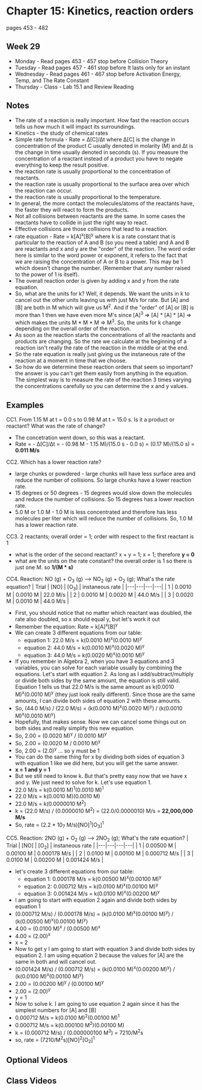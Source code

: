 # Chapter 15: Kinetics, reaction orders

pages 453 - 482

## Week 29

- Monday - Read pages 453 - 457 stop before Collision Theory
- Tuesday - Read pages 457 - 461 stop before It lasts only for an instant
- Wednesday - Read pages 461 - 467 stop before Activation Energy, Temp, and The Rate Constant
- Thursday - Class - Lab 15.1 and Review Reading

## Notes

- The rate of a reaction is really important. How fast the reaction occurs tells us how much it will impact its surroundings.
- Kinetics - the study of chemical rates
- Simple rate formula - Rate = &#916;[C]/&#916;t where &#916;[C] is the change in concentration of the product C usually denoted in molarity (M) and &#916;t is the change in time usually denoted in seconds (s). If you measure the concentration of a reactant instead of a product you have to negate everything to keep the result positive.
- the reaction rate is usually proportional to the concentration of reactants. 
- the reaction rate is usually proportional to the surface area over which the reaction can occur.
- the reaction rate is usually proportional to the temperature.
- In general, the more contact the molecules/atoms of the reactants have, the faster they will react to form the products.
- Not all collisions between reactants are the same. In some cases the reactants have to collide in just the right way to react.
- Effective collisions are those collisions that lead to a reaction.
- rate equation - Rate = k[A]<sup>x</sup>[B]<sup>y</sup> where k is a rate constant that is particular to the reaction of A and B (so you need a table) and A and B are reactants and x and y are the "order" of the reaction. The word order here is similar to the word power or exponent, it refers to the fact that we are raising the concentration of A or B to a power. This may be 1 which doesn't change the number. (Remember that any number raised to the power of 1 is itself).
- The overall reaction order is given by adding x and y from the rate equation.
- So, what are the units for k? Well, it depends. We want the units in k to cancel out the other units leaving us with just M/s for rate. But [A] and [B] are both in M which will give us M<sup>2</sup>. And if the "order" of [A] or [B] is more than 1 then we have even more M's since [A]<sup>3</sup> => [A] * [A] * [A] => which makes the units M * M * M => M<sup>3</sup>. So, the units for k change depending on the overall order of the reaction.
- As soon as the reaction starts the concentrations of all the reactants and products are changing. So the rate we calculate at the beginning of a reaction isn't really the rate of the reaction in the middle or at the end.
- So the rate equation is really just giving us the instaneous rate of the reaction at a moment in time that we choose.
- So how do we determine these reaction orders that seem so important? the answer is you can't get them easily from anything in the equation. The simplest way is to measure the rate of the reaction 3 times varying the concentrations carefully so you can determine the x and y values.


## Examples

CC1. From 1.15 M at t = 0.0 s to 0.98 M at t = 15.0 s. Is it a product or reactant? What was the rate of change?
- The concetration went down, so this was a reactant.
- Rate = - &#916;[C]/&#916;t = - (0.98 M - 1.15 M)/(15.0 s - 0.0 s) = (0.17 M)/(15.0 s) = **0.011 M/s** 

CC2. Which has a lower reaction rate?
- large chunks or powdered - large chunks will have less surface area and reduce the number of collisions. So large chunks have a lower reaction rate.
- 15 degrees or 50 degrees - 15 degrees would slow down the molecules and reduce the number of collisions. So 15 degrees has a lower reaction rate.
- 5.0 M or 1.0 M - 1.0 M is less concentrated and therefore has less molecules per liter which will reduce the number of collisions. So, 1.0 M has a lower reaction rate.

CC3. 2 reactants; overall order = 1; order with respect to the first reactant is 1
- what is the order of the second reactant? x + y = 1; x = 1; therefore **y = 0**
- what are the units on the rate constant? the overall order is 1 so there is just one M. so **1/(M * s)**

CC4. Reaction: NO (g) + O<sub>3</sub> (g) --> NO<sub>2</sub> (g) + O<sub>2</sub> (g); What's the rate equation?
| Trial | [NO] | [O<sub>3</sub>] | instaneous rate |
|---|---|---|---|
| 1 | 0.0010 M | 0.0010 M | 22.0 M/s |
| 2 | 0.0010 M | 0.0020 M | 44.0 M/s |
| 3 | 0.0020 M | 0.0010 M | 44.0 M/s |
- First, you should notice that no matter which reactant was doubled, the rate also doubled, so x should equal y, but let's work it out
- Remember the equation: Rate = k[A]<sup>x</sup>[B]<sup>y</sup>
- We can create 3 different equations from our table:
  - equation 1: 22.0 M/s = k(0.0010 M)<sup>x</sup>(0.0010 M)<sup>y</sup>
  - equation 2: 44.0 M/s = k(0.0010 M)<sup>x</sup>(0.0020 M)<sup>y</sup>
  - equation 3: 44.0 M/s = k(0.0020 M)<sup>x</sup>(0.0010 M)<sup>y</sup>
- If you remember in Algebra 2, when you have 3 equations and 3 variables, you can solve for each variable usually by combining the equations. Let's start with equation 2. As long as I add/subtract/multiply or divide both sides by the same amount, the equation is still valid. Equation 1 tells us that 22.0 M/s is the same amount as k(0.0010 M)<sup>x</sup>(0.0010 M)<sup>y</sup> (they just look really different). Since those are the same amounts, I can divide both sides of equation 2 with these amounts.
- So, (44.0 M/s) / (22.0 M/s) = (k(0.0010 M)<sup>x</sup>(0.0020 M)<sup>y</sup>) / (k(0.0010 M)<sup>x</sup>(0.0010 M)<sup>y</sup>)
- Hopefully, that makes sense. Now we can cancel some things out on both sides and really simplify this new equation.
- So, 2.00 = (0.0020 M)<sup>y</sup> / (0.0010 M)<sup>y</sup>
- So, 2.00 = (0.0020 M / 0.0010 M)<sup>y</sup>
- So, 2.00 = (2.0)<sup>y</sup> ... so y must be 1
- You can do the same thing for x by dividing both sides of equation 3 with equation 1 like we did here, but you will get the same answer. 
- **x = 1 and y = 1**
- But we still need to know k. But that's pretty easy now that we have x and y. We just need to solve for k. Let's use equation 1.
- 22.0 M/s = k(0.0010 M)<sup>1</sup>(0.0010 M)<sup>1</sup>
- 22.0 M/s = k(0.0010 M)(0.0010 M)
- 22.0 M/s = k(0.0000010 M<sup>2</sup>)
- k = (22.0 M/s) / (0.0000010 M<sup>2</sup>) = (22.0/0.0000010) M/s = **22,000,000 M/s**
- So, rate = (2.2 * 10<sub>7</sub> M/s)[NO]<sup>1</sup>[O<sub>3</sub>]<sup>1</sup>

CC5. Reaction: 2NO (g) + O<sub>2</sub> (g) --> 2NO<sub>2</sub> (g); What's the rate equation?
| Trial | [NO] | [O<sub>2</sub>] | instaneous rate |
|---|---|---|---|
| 1 | 0.00500 M | 0.00100 M | 0.000178 M/s |
| 2 | 0.0100 M  | 0.00100 M | 0.000712 M/s |
| 3 | 0.0100 M  | 0.00200 M | 0.001424 M/s |
- let's create 3 different equations from our table:
  - equation 1: 0.000178 M/s = k(0.00500 M)<sup>x</sup>(0.00100 M)<sup>y</sup>
  - equation 2: 0.000712 M/s = k(0.0100 M)<sup>x</sup>(0.00100 M)<sup>y</sup>
  - equation 3: 0.001424 M/s = k(0.0100 M)<sup>x</sup>(0.00200 M)<sup>y</sup>
- I am going to start with equation 2 again and divide both sides by equation 1
- (0.000712 M/s) / (0.000178 M/s) = (k(0.0100 M)<sup>x</sup>(0.00100 M)<sup>y</sup>) / (k(0.00500 M)<sup>x</sup>(0.00100 M)<sup>y</sup>)
- 4.00 = (0.0100 M)<sup>x</sup> / (0.00500 M)<sup>x</sup>
- 4.00 = (2.00)<sup>x</sup>
- x = 2
- Now to get y I am going to start with equation 3 and divide both sides by equation 2. I am using equation 2 because the values for [A] are the same in both and will cancel out.
- (0.001424 M/s) / (0.000712 M/s) = (k(0.0100 M)<sup>x</sup>(0.00200 M)<sup>y</sup>) / (k(0.0100 M)<sup>x</sup>(0.00100 M)<sup>y</sup>)
- 2.00 = (0.00200 M)<sup>y</sup> / (0.00100 M)<sup>y</sup>
- 2.00 = (2.00)<sup>y</sup>
- y = 1
- Now to solve k. I am going to use equation 2 again since it has the simplest numbers for [A] and [B]
- 0.000712 M/s = k(0.0100 M)<sup>2</sup>(0.00100 M)<sup>1</sup>
- 0.000712 M/s = k(0.000100 M<sup>2</sup>)(0.00100 M)
- k = (0.000712 M/s) / (0.000000100 M<sup>3</sup>) = 7210/M<sup>2</sup>s
- so, rate = (7210/M<sup>2</sup>s)[NO]<sup>2</sup>[O<sub>2</sub>]<sup>1</sup>

## Optional Videos

## Class Videos
